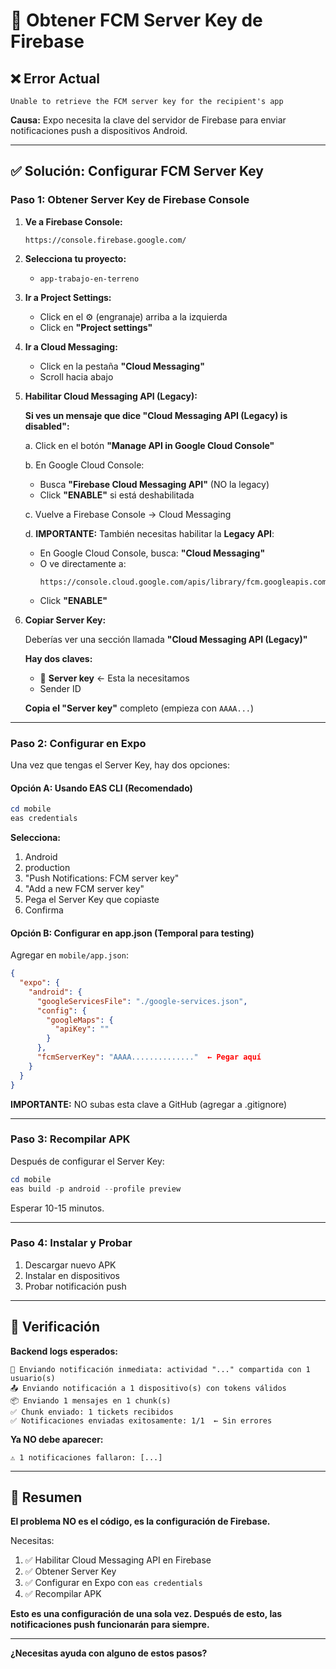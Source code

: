 # 🔑 Obtener FCM Server Key de Firebase

## ❌ Error Actual

```
Unable to retrieve the FCM server key for the recipient's app
```

**Causa:** Expo necesita la clave del servidor de Firebase para enviar notificaciones push a dispositivos Android.

---

## ✅ Solución: Configurar FCM Server Key

### Paso 1: Obtener Server Key de Firebase Console

1. **Ve a Firebase Console:**
   ```
   https://console.firebase.google.com/
   ```

2. **Selecciona tu proyecto:**
   - `app-trabajo-en-terreno`

3. **Ir a Project Settings:**
   - Click en el ⚙️ (engranaje) arriba a la izquierda
   - Click en **"Project settings"**

4. **Ir a Cloud Messaging:**
   - Click en la pestaña **"Cloud Messaging"**
   - Scroll hacia abajo

5. **Habilitar Cloud Messaging API (Legacy):**
   
   **Si ves un mensaje que dice "Cloud Messaging API (Legacy) is disabled":**
   
   a. Click en el botón **"Manage API in Google Cloud Console"**
   
   b. En Google Cloud Console:
      - Busca **"Firebase Cloud Messaging API"** (NO la legacy)
      - Click **"ENABLE"** si está deshabilitada
   
   c. Vuelve a Firebase Console → Cloud Messaging
   
   d. **IMPORTANTE:** También necesitas habilitar la **Legacy API**:
      - En Google Cloud Console, busca: **"Cloud Messaging"**
      - O ve directamente a:
        ```
        https://console.cloud.google.com/apis/library/fcm.googleapis.com
        ```
      - Click **"ENABLE"**

6. **Copiar Server Key:**
   
   Deberías ver una sección llamada **"Cloud Messaging API (Legacy)"**
   
   **Hay dos claves:**
   - 🔑 **Server key** ← Esta la necesitamos
   - Sender ID
   
   **Copia el "Server key"** completo (empieza con `AAAA...`)

---

### Paso 2: Configurar en Expo

Una vez que tengas el Server Key, hay dos opciones:

#### Opción A: Usando EAS CLI (Recomendado)

```powershell
cd mobile
eas credentials
```

**Selecciona:**
1. Android
2. production
3. "Push Notifications: FCM server key"
4. "Add a new FCM server key"
5. Pega el Server Key que copiaste
6. Confirma

#### Opción B: Configurar en app.json (Temporal para testing)

Agregar en `mobile/app.json`:

```json
{
  "expo": {
    "android": {
      "googleServicesFile": "./google-services.json",
      "config": {
        "googleMaps": {
          "apiKey": ""
        }
      },
      "fcmServerKey": "AAAA.............."  ← Pegar aquí
    }
  }
}
```

**IMPORTANTE:** NO subas esta clave a GitHub (agregar a .gitignore)

---

### Paso 3: Recompilar APK

Después de configurar el Server Key:

```powershell
cd mobile
eas build -p android --profile preview
```

Esperar 10-15 minutos.

---

### Paso 4: Instalar y Probar

1. Descargar nuevo APK
2. Instalar en dispositivos
3. Probar notificación push

---

## 🎯 Verificación

**Backend logs esperados:**
```
📅 Enviando notificación inmediata: actividad "..." compartida con 1 usuario(s)
📤 Enviando notificación a 1 dispositivo(s) con tokens válidos
📦 Enviando 1 mensajes en 1 chunk(s)
✅ Chunk enviado: 1 tickets recibidos
✅ Notificaciones enviadas exitosamente: 1/1  ← Sin errores
```

**Ya NO debe aparecer:**
```
⚠️ 1 notificaciones fallaron: [...]
```

---

## 📝 Resumen

**El problema NO es el código, es la configuración de Firebase.**

Necesitas:
1. ✅ Habilitar Cloud Messaging API en Firebase
2. ✅ Obtener Server Key
3. ✅ Configurar en Expo con `eas credentials`
4. ✅ Recompilar APK

**Esto es una configuración de una sola vez. Después de esto, las notificaciones push funcionarán para siempre.**

---

**¿Necesitas ayuda con alguno de estos pasos?**
